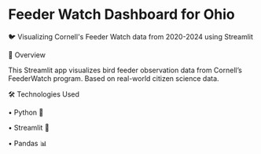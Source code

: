 # Feeder Watch Dashboard for Ohio
🐦 Visualizing Cornell's Feeder Watch data from 2020-2024 using Streamlit

🌿 Overview


This Streamlit app visualizes bird feeder observation data from Cornell’s FeederWatch program. Based on real-world citizen science data.


🛠️ Technologies Used

  •	Python 🐍 

  •	Streamlit 🎈 

  •	Pandas 📊 
